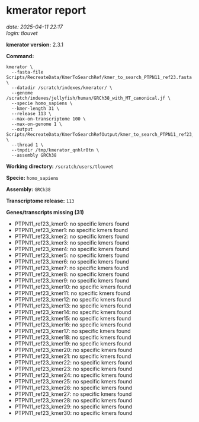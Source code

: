 # kmerator report
*date: 2025-04-11 22:17*  
*login: tlouvet*

**kmerator version:** 2.3.1

**Command:**

```
kmerator \
  --fasta-file Scripts/RecreateData/KmerToSearchRef/kmer_to_search_PTPN11_ref23.fasta \
  --datadir /scratch/indexes/kmerator/ \
  --genome /scratch/indexes/jellyfish/human/GRCh38_with_MT_canonical.jf \
  --specie homo_sapiens \
  --kmer-length 31 \
  --release 113 \
  --max-on-transcriptome 100 \
  --max-on-genome 1 \
  --output Scripts/RecreateData/KmerToSearchRefOutput/kmer_to_search_PTPN11_ref23_output \
  --thread 1 \
  --tmpdir /tmp/kmerator_qnhlr8tn \
  --assembly GRCh38
```

**Working directory:** `/scratch/users/tlouvet`

**Specie:** `homo_sapiens`

**Assembly:** `GRCh38`

**Transcriptome release:** `113`



**Genes/transcripts missing (31)**

- PTPN11_ref23_kmer0: no specific kmers found
- PTPN11_ref23_kmer1: no specific kmers found
- PTPN11_ref23_kmer2: no specific kmers found
- PTPN11_ref23_kmer3: no specific kmers found
- PTPN11_ref23_kmer4: no specific kmers found
- PTPN11_ref23_kmer5: no specific kmers found
- PTPN11_ref23_kmer6: no specific kmers found
- PTPN11_ref23_kmer7: no specific kmers found
- PTPN11_ref23_kmer8: no specific kmers found
- PTPN11_ref23_kmer9: no specific kmers found
- PTPN11_ref23_kmer10: no specific kmers found
- PTPN11_ref23_kmer11: no specific kmers found
- PTPN11_ref23_kmer12: no specific kmers found
- PTPN11_ref23_kmer13: no specific kmers found
- PTPN11_ref23_kmer14: no specific kmers found
- PTPN11_ref23_kmer15: no specific kmers found
- PTPN11_ref23_kmer16: no specific kmers found
- PTPN11_ref23_kmer17: no specific kmers found
- PTPN11_ref23_kmer18: no specific kmers found
- PTPN11_ref23_kmer19: no specific kmers found
- PTPN11_ref23_kmer20: no specific kmers found
- PTPN11_ref23_kmer21: no specific kmers found
- PTPN11_ref23_kmer22: no specific kmers found
- PTPN11_ref23_kmer23: no specific kmers found
- PTPN11_ref23_kmer24: no specific kmers found
- PTPN11_ref23_kmer25: no specific kmers found
- PTPN11_ref23_kmer26: no specific kmers found
- PTPN11_ref23_kmer27: no specific kmers found
- PTPN11_ref23_kmer28: no specific kmers found
- PTPN11_ref23_kmer29: no specific kmers found
- PTPN11_ref23_kmer30: no specific kmers found
